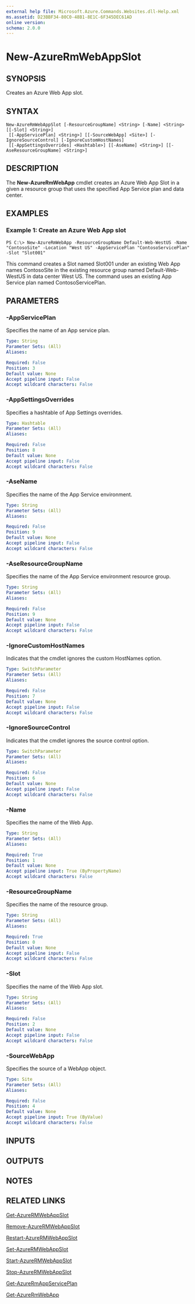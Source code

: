 ```yaml
---
external help file: Microsoft.Azure.Commands.Websites.dll-Help.xml
ms.assetid: D23BBF34-80C0-48B1-8E1C-6F345DEC61AD
online version: 
schema: 2.0.0
---
```


# New-AzureRmWebAppSlot

## SYNOPSIS
Creates an Azure Web App slot.

## SYNTAX

```
New-AzureRmWebAppSlot [-ResourceGroupName] <String> [-Name] <String> [[-Slot] <String>]
 [[-AppServicePlan] <String>] [[-SourceWebApp] <Site>] [-IgnoreSourceControl] [-IgnoreCustomHostNames]
 [[-AppSettingsOverrides] <Hashtable>] [[-AseName] <String>] [[-AseResourceGroupName] <String>]
```

## DESCRIPTION
The **New-AzureRmWebApp** cmdlet creates an Azure Web App Slot in a given a resource group that uses the specified App Service plan and data center.

## EXAMPLES

### Example 1: Create an Azure Web App slot
```
PS C:\> New-AzureRmWebApp -ResourceGroupName Default-Web-WestUS -Name "ContosoSite" -Location "West US" -AppServicePlan "ContosoServicePlan" -Slot "Slot001"
```

This command creates a Slot named Slot001 under an existing Web App names ContosoSite in the existing resource group named Default-Web-WestUS in data center West US.
The command uses an existing App Service plan named ContosoServicePlan.

## PARAMETERS

### -AppServicePlan
Specifies the name of an App service plan.

```yaml
Type: String
Parameter Sets: (All)
Aliases: 

Required: False
Position: 3
Default value: None
Accept pipeline input: False
Accept wildcard characters: False
```

### -AppSettingsOverrides
Specifies a hashtable of App Settings overrides.

```yaml
Type: Hashtable
Parameter Sets: (All)
Aliases: 

Required: False
Position: 8
Default value: None
Accept pipeline input: False
Accept wildcard characters: False
```

### -AseName
Specifies the name of the App Service environment.

```yaml
Type: String
Parameter Sets: (All)
Aliases: 

Required: False
Position: 9
Default value: None
Accept pipeline input: False
Accept wildcard characters: False
```

### -AseResourceGroupName
Specifies the name of the App Service environment resource group.

```yaml
Type: String
Parameter Sets: (All)
Aliases: 

Required: False
Position: 9
Default value: None
Accept pipeline input: False
Accept wildcard characters: False
```

### -IgnoreCustomHostNames
Indicates that the cmdlet ignores the custom HostNames option.

```yaml
Type: SwitchParameter
Parameter Sets: (All)
Aliases: 

Required: False
Position: 7
Default value: None
Accept pipeline input: False
Accept wildcard characters: False
```

### -IgnoreSourceControl
Indicates that the cmdlet ignores the source control option.

```yaml
Type: SwitchParameter
Parameter Sets: (All)
Aliases: 

Required: False
Position: 6
Default value: None
Accept pipeline input: False
Accept wildcard characters: False
```

### -Name
Specifies the name of the Web App.

```yaml
Type: String
Parameter Sets: (All)
Aliases: 

Required: True
Position: 1
Default value: None
Accept pipeline input: True (ByPropertyName)
Accept wildcard characters: False
```

### -ResourceGroupName
Specifies the name of the resource group.

```yaml
Type: String
Parameter Sets: (All)
Aliases: 

Required: True
Position: 0
Default value: None
Accept pipeline input: False
Accept wildcard characters: False
```

### -Slot
Specifies the name of the Web App slot.

```yaml
Type: String
Parameter Sets: (All)
Aliases: 

Required: False
Position: 2
Default value: None
Accept pipeline input: False
Accept wildcard characters: False
```

### -SourceWebApp
Specifies the source of a WebApp object.

```yaml
Type: Site
Parameter Sets: (All)
Aliases: 

Required: False
Position: 4
Default value: None
Accept pipeline input: True (ByValue)
Accept wildcard characters: False
```

## INPUTS

## OUTPUTS

## NOTES

## RELATED LINKS

[Get-AzureRMWebAppSlot](./Get-AzureRMWebAppSlot.md)

[Remove-AzureRMWebAppSlot](./Remove-AzureRMWebAppSlot.md)

[Restart-AzureRMWebAppSlot](./Restart-AzureRMWebAppSlot.md)

[Set-AzureRMWebAppSlot](./Set-AzureRMWebAppSlot.md)

[Start-AzureRMWebAppSlot](./Start-AzureRMWebAppSlot.md)

[Stop-AzureRMWebAppSlot](./Stop-AzureRMWebAppSlot.md)

[Get-AzureRmAppServicePlan](./Get-AzureRmAppServicePlan.md)

[Get-AzureRmWebApp](./Get-AzureRmWebApp.md)
